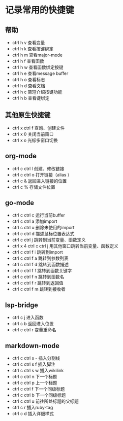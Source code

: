 # 记录常用的快捷键

## 帮助
- ctrl h v 查看变量
- ctrl h k 查看按键绑定
- ctrl h m 查看major-mode
- ctrl h f 查看函数
- ctrl h w 查看函数绑定按键
- ctrl h e 查看message buffer
- ctrl h o 查看标志
- ctrl h d 查看文档
- ctrl h c 简短介绍按键功能
- ctrl h b 查看键绑定

## 其他原生快捷键
- ctrl x ctrl f 查询、创建文件
- ctrl x 0 关闭当前窗口
- ctrl x o 光标多窗口切换

## org-mode
- ctrl c ctrl l 创建、修改链接
- ctrl c ctrl o 打开链接（alias <RET>）
- ctrl c & 返回进入链接的位置
- ctrl c % 存储文件位置

## go-mode

- ctrl c ctrl c 运行当前buffer
- ctrl c ctrl a 添加import
- ctrl c ctrl u 删除未使用的import
- ctrl c ctrl d 描述鼠标位置表达式
- ctrl c ctrl j 跳转到当前变量、函数定义
- ctrl x 4 ctrl c ctrl j 用其他窗口跳转当前变量、函数定义
- ctrl c ctrl f i 跳转到import
- ctrl c ctrl f a 跳转到参数列表
- ctrl c ctrl f d 跳转到函数描述
- ctrl c ctrl f f 跳转到函数关键字
- ctrl c ctrl f n 跳转到函数名
- ctrl c ctrl f r 跳转到返回值
- ctrl c ctrl f m 跳转到接收者

## lsp-bridge

- ctrl c j 进入函数
- ctrl c b 返回进入位置
- ctrl c ctrl r 变量重命名

## markdown-mode

- ctrl c ctrl s - 插入分割线
- ctrl c ctrl s f 插入脚注
- ctrl c ctrl s w 插入wikilink
- ctrl c ctrl n 下一个标题
- ctrl c ctrl p 上一个标题
- ctrl c ctrl f 下一个同级标题
- ctrl c ctrl b 下一个同级标题
- ctrl c ctrl u 前往所处标题的父标题
- ctrl c r 插入ruby-tag
- ctrl c d 插入详细样式
